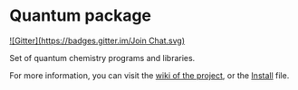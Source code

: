 Quantum package
===============

[![Gitter](https://badges.gitter.im/Join Chat.svg)](https://gitter.im/LCPQ/quantum_package?utm_source=badge&utm_medium=badge&utm_campaign=pr-badge&utm_content=badge)

Set of quantum chemistry programs and libraries.

For more information, you can visit the [wiki of the project](http://github.com/LCPQ/quantum_package/wiki>), or the [Install](Install.md) file.
